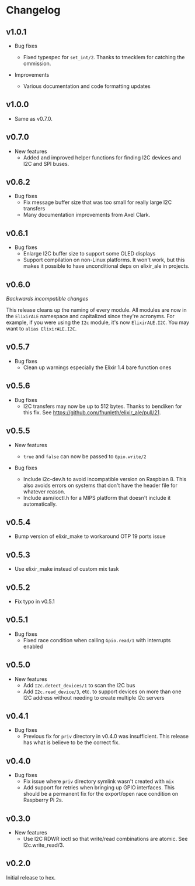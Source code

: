 # Changelog

## v1.0.1

  * Bug fixes
    * Fixed typespec for `set_int/2`. Thanks to tmecklem for catching the
      ommission.

  * Improvements
    * Various documentation and code formatting updates

## v1.0.0

  * Same as v0.7.0.

## v0.7.0

  * New features
    * Added and improved helper functions for finding I2C devices and I2C and
      SPI buses.

## v0.6.2

  * Bug fixes
    * Fix message buffer size that was too small for really large I2C transfers
    * Many documentation improvements from Axel Clark.

## v0.6.1

  * Bug fixes
    * Enlarge I2C buffer size to support some OLED displays
    * Support compilation on non-Linux platforms. It won't work, but this makes
      it possible to have unconditional deps on elixir_ale in projects.

## v0.6.0

*Backwards incompatible changes*

This release cleans up the naming of every module. All modules are now
in the `ElixirALE` namespace and capitalized since they're acronyms.
For example, if you were using the `I2c` module, it's now `ElixirALE.I2C`.
You may want to `alias ElixirALE.I2C`.

## v0.5.7

  * Bug fixes
    * Clean up warnings especially the Elixir 1.4 bare function ones

## v0.5.6

  * Bug fixes
    * I2C transfers may now be up to 512 bytes. Thanks to bendiken for this fix.
      See https://github.com/fhunleth/elixir_ale/pull/21.

## v0.5.5

  * New features
    * `true` and `false` can now be passed to `Gpio.write/2`

  * Bug fixes
    * Include i2c-dev.h to avoid incompatible version on Raspbian 8. This also
      avoids errors on systems that don't have the header file for whatever
      reason.
    * Include asm/ioctl.h for a MIPS platform that doesn't include it
      automatically.

## v0.5.4

  * Bump version of elixir_make to workaround OTP 19 ports issue

## v0.5.3

  * Use elixir_make instead of custom mix task

## v0.5.2

  * Fix typo in v0.5.1

## v0.5.1

  * Bug fixes
    * Fixed race condition when calling `Gpio.read/1` with interrupts
      enabled

## v0.5.0

  * New features
    * Add `I2c.detect_devices/1` to scan the I2C bus
    * Add `I2c.read_device/3`, etc. to support devices on more than one I2C
      address without needing to create multiple I2c servers

## v0.4.1

  * Bug fixes
    * Previous fix for `priv` directory in v0.4.0 was insufficient. This
      release has what is believe to be the correct fix.

## v0.4.0

  * Bug fixes
    * Fix issue where `priv` directory symlink wasn't created with `mix`
    * Add support for retries when bringing up GPIO interfaces. This should be a
      permanent fix for the export/open race condition on Raspberry Pi 2s.

## v0.3.0

  * New features
    * Use I2C RDWR ioctl so that write/read combinations are atomic. See
      I2c.write_read/3.

## v0.2.0

Initial release to hex.
